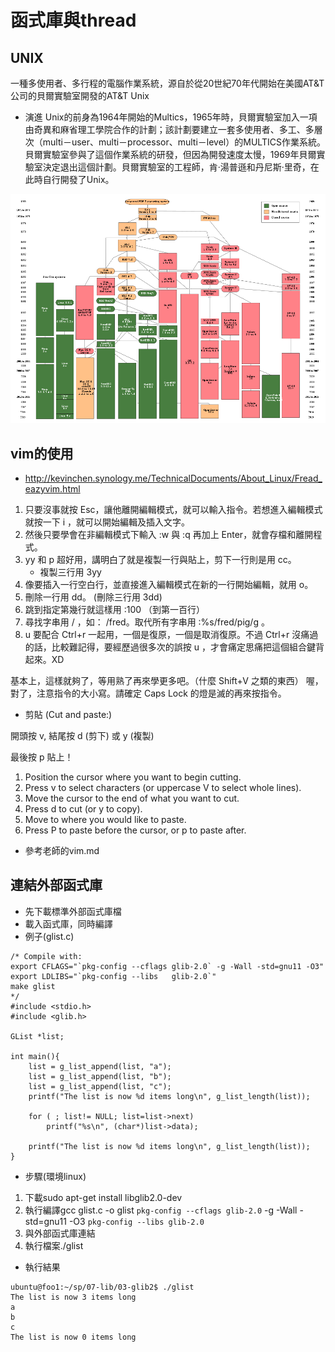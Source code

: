 # 函式庫與thread

## UNIX
一種多使用者、多行程的電腦作業系統，源自於從20世紀70年代開始在美國AT&T公司的貝爾實驗室開發的AT&T Unix

* 演進
Unix的前身為1964年開始的Multics，1965年時，貝爾實驗室加入一項由奇異和麻省理工學院合作的計劃；該計劃要建立一套多使用者、多工、多層次（multi－user、multi－processor、multi－level）的MULTICS作業系統。貝爾實驗室參與了這個作業系統的研發，但因為開發速度太慢，1969年貝爾實驗室決定退出這個計劃。貝爾實驗室的工程師，肯·湯普遜和丹尼斯·里奇，在此時自行開發了Unix。

![Pic](https://github.com/brian891005/sp109b/blob/main/Note/IMG/UNIX.jpg)

## vim的使用
* http://kevinchen.synology.me/TechnicalDocuments/About_Linux/Fread_eazyvim.html

1. 只要沒事就按 Esc，讓他離開編輯模式，就可以輸入指令。若想進入編輯模式就按一下 i ，就可以開始編輯及插入文字。
2. 然後只要學會在非編輯模式下輸入 :w 與 :q 再加上 Enter，就會存檔和離開程式。
3. yy 和 p 超好用，講明白了就是複製一行與貼上，剪下一行則是用 cc。
    * 複製三行用 3yy
4. 像要插入一行空白行，並直接進入編輯模式在新的一行開始編輯，就用 o。
5. 刪除一行用 dd。 (刪除三行用 3dd)
6. 跳到指定第幾行就這樣用 :100 （到第一百行）
7. 尋找字串用 / ，如： /fred。取代所有字串用 :%s/fred/pig/g 。
8. u 要配合 Ctrl+r 一起用，一個是復原，一個是取消復原。不過 Ctrl+r 沒痛過的話，比較難記得，要經歷過很多次的誤按 u ，才會痛定思痛把這個組合鍵背起來。XD


基本上，這樣就夠了，等用熟了再來學更多吧。（什麼 Shift+V 之類的東西） 喔，對了，注意指令的大小寫。請確定 Caps Lock 的燈是滅的再來按指令。


* 剪貼 (Cut and paste:)

開頭按 v, 結尾按 d (剪下) 或 y (複製)

最後按 p 貼上！

1. Position the cursor where you want to begin cutting.
2. Press v to select characters (or uppercase V to select whole lines).
3. Move the cursor to the end of what you want to cut.
4. Press d to cut (or y to copy).
5. Move to where you would like to paste.
6. Press P to paste before the cursor, or p to paste after.

* 參考老師的vim.md

## 連結外部函式庫

* 先下載標準外部函式庫檔
* 載入函式庫，同時編譯
* 例子(glist.c)
```
/* Compile with:
export CFLAGS="`pkg-config --cflags glib-2.0` -g -Wall -std=gnu11 -O3"
export LDLIBS="`pkg-config --libs   glib-2.0`"
make glist
*/
#include <stdio.h>
#include <glib.h>

GList *list;

int main(){
    list = g_list_append(list, "a");
    list = g_list_append(list, "b");
    list = g_list_append(list, "c");
    printf("The list is now %d items long\n", g_list_length(list));

    for ( ; list!= NULL; list=list->next)
        printf("%s\n", (char*)list->data);

    printf("The list is now %d items long\n", g_list_length(list));
}
```

* 步驟(環境linux)
1. 下載sudo apt-get install libglib2.0-dev
2. 執行編譯gcc glist.c -o glist `pkg-config --cflags glib-2.0` -g -Wall -std=gnu11 -O3 `pkg-config --libs glib-2.0` 
3. 與外部函式庫連結
4. 執行檔案./glist

* 執行結果
```
ubuntu@foo1:~/sp/07-lib/03-glib2$ ./glist
The list is now 3 items long
a
b
c
The list is now 0 items long
```